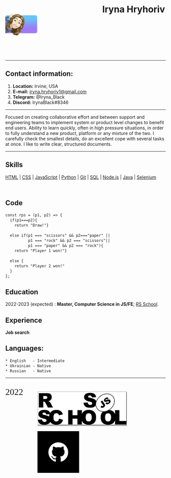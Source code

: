 
 <header>
 <p style="float:left; width: 20%;">
<img src="assets/img/imagesCVtest.jpeg" alt="alt text" title="MyPhoto" width="100"/>

</p>
<p style="float:left; width: 40%; text-align:left;">
<h1>Iryna Hryhoriv</h1> 
<br><br><br><br>
</p>
 </header>
 
---------------------

Contact information:
--------------------

1. **Location:**  Irvine, USA
2. **E-mail:**    iryna.hryhoriv1@gmail.com
3. **Telegram:** @Iryna_Black
4. **Discord:**   IrynaBlack#8346

---------------------     ---------------------

Focused on creating collaborative effort and between support and engineering teams to implement system
or product level changes to benefit end users. Ability to learn quickly, often in high pressure situations, in
order to fully understand a new product, platform or any mixture of the two.
I carefully check the smallest details, do an excellent cope with several tasks at once. I like to write clear,
structured documents.

---------------------

Skills
------

<nav>

  <a href="html">HTML</a> |
  <a href="/css/">CSS</a> |
  <a href="/js/">JavaScript</a> |
  <a href="/python/">Python</a> |
  <a href="/git/">Git</a> |
  <a href="/sql/">SQL</a> |
  <a href="/Node.js/">Node.js</a> |
  <a href="/java/">Java</a> |
  <a href="/Selenium/">Selenium</a> 

</nav>

<br>

Code 
----
```
const rps = (p1, p2) => {
  if(p1===p2){
    return "Draw!"}
  
  else if(p1 === "scissors" && p2==="paper" ||
          p1 === "rock" && p2 === "scissors"|| 
          p1 === "paper" && p2 === "rock"){
    return "Player 1 won!"}
  
  else {
    return "Player 2 won!"
  }
};
```

Education
---------
2022-2023 (expected)
:   **Master, Computer Science in JS/FE**; [RS School](https://rs.school/).

Experience
----------


**Job search**


Languages:
----------


    * English   - Intermediate
    * Ukrainian - Native
    * Russian   - Native

---------------------

<footer>
<p style="float:left; width: 20%;">
<span style="font-family:Papyrus; font-size:2em;">2022</span></p>

<p style="float:left; width:60%; text-align:center;">


[![(assets/img/RSSchool.jpg)](assets/img/RSSchoollogosmall.jpg )](https://rs.school/js/)</p>


<p style="float:left; width: 20%;">


[![(assets/img/GitHub.jpeg")](assets/img/GitHub.jpeg )](https://github.com/IrynaHryhoriv/rsschool-cv/tree/gh-pages)

</p>
</footer>